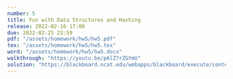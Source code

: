 ```yaml
---
number: 5
title: Fun with Data Structures and Hashing
release: 2022-02-16 17:00
due: 2022-02-25 23:59
pdf: "/assets/homework/hw5/hw5.pdf"
tex: "/assets/homework/hw5/hw5.tex"
word: "/assets/homework/hw5/hw5.docx"
walkthrough: "https://youtu.be/pAlZ7rZGYmU"
solution: "https://blackboard.ncat.edu/webapps/blackboard/execute/content/file?cmd=view&mode=designer&content_id=_5243644_1&course_id=_3567742_1"
---
```


